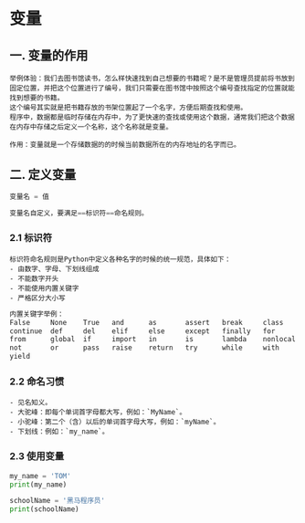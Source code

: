 # 变量

## 一.  变量的作用

```
举例体验：我们去图书馆读书，怎么样快速找到自己想要的书籍呢？是不是管理员提前将书放到固定位置，并把这个位置进行了编号，我们只需要在图书馆中按照这个编号查找指定的位置就能找到想要的书籍。
这个编号其实就是把书籍存放的书架位置起了一个名字，方便后期查找和使用。
程序中，数据都是临时存储在内存中，为了更快速的查找或使用这个数据，通常我们把这个数据在内存中存储之后定义一个名称，这个名称就是变量。

作用：变量就是一个存储数据的的时候当前数据所在的内存地址的名字而已。
```

## 二.  定义变量

```python
变量名 = 值

变量名自定义，要满足==标识符==命名规则。
```

### 2.1  标识符

```
标识符命名规则是Python中定义各种名字的时候的统一规范，具体如下：
- 由数字、字母、下划线组成
- 不能数字开头
- 不能使用内置关键字
- 严格区分大小写
```

```html
内置关键字举例：
False     None    True   and      as       assert   break     class  
continue  def     del    elif     else     except   finally   for
from      global  if     import   in       is       lambda    nonlocal
not       or      pass   raise    return   try      while     with  
yield
```

### 2.2 命名习惯

```
- 见名知义。
- 大驼峰：即每个单词首字母都大写，例如：`MyName`。
- 小驼峰：第二个（含）以后的单词首字母大写，例如：`myName`。
- 下划线：例如：`my_name`。
```

### 2.3 使用变量

``` python
my_name = 'TOM'
print(my_name)

schoolName = '黑马程序员'
print(schoolName)
```
